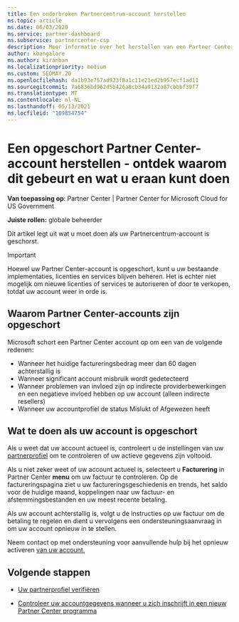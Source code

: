 ```yaml
---
title: Een onderbroken Partnercentrum-account herstellen
ms.topic: article
ms.date: 06/03/2020
ms.service: partner-dashboard
ms.subservice: partnercenter-csp
description: Meer informatie over het herstellen van een Partner Center account, waarom de opzegging van het partneraccount gebeurt en hoe u uw account kunt gebruiken tijdens de opzegging.
author: kbangalore
ms.author: kiranban
ms.localizationpriority: medium
ms.custom: SEOMAY.20
ms.openlocfilehash: da1b93e757ad923f8a1c11e21ed2b957ecf1ad11
ms.sourcegitcommit: 7a6836bd962d5b426a8cb34a9132a87cbbbf39f7
ms.translationtype: MT
ms.contentlocale: nl-NL
ms.lasthandoff: 05/13/2021
ms.locfileid: "109854754"
---
```

# <a name="restore-a-suspended-partner-center-account---learn-why-it-happens-and-what-to-do-about-it"></a>Een opgeschort Partner Center-account herstellen - ontdek waarom dit gebeurt en wat u eraan kunt doen

**Van toepassing op**: Partner Center | Partner Center for Microsoft Cloud for US Government

**Juiste rollen:** globale beheerder

Dit artikel legt uit wat u moet doen als uw Partnercentrum-account is geschorst.

> [!IMPORTANT]  
> Hoewel uw Partner Center-account is opgeschort, kunt u uw bestaande implementaties, licenties en services blijven beheren. Het is echter niet mogelijk om nieuwe licenties of services te autoriseren of door te verkopen, totdat uw account weer in orde is.

## <a name="why-partner-center-accounts-are-suspended"></a>Waarom Partner Center-accounts zijn opgeschort

Microsoft schort een Partner Center account op om een van de volgende redenen:

- Wanneer het huidige factureringsbedrag meer dan 60 dagen achterstallig is
- Wanneer significant account misbruik wordt gedetecteerd
- Wanneer problemen van invloed zijn op indirecte providerbewerkingen en een negatieve invloed hebben op uw account (alleen indirecte resellers)
- Wanneer uw accountprofiel de status Mislukt of Afgewezen heeft

## <a name="what-to-do-if-your-account-is-suspended"></a>Wat te doen als uw account is opgeschort

Als u weet dat uw account actueel is, controleert u de instellingen van uw [partnerprofiel](https://partner.microsoft.com/pcv/accountsettings/partnerprofile) om te controleren of uw actieve gegevens zijn voltooid. 

Als u niet zeker weet of uw account actueel is, selecteert u **Facturering** in Partner Center **menu** om uw factuur te controleren. Op de factureringspagina ziet u uw factureringsgeschiedenis en trends, het saldo voor de huidige maand, koppelingen naar uw factuur- en afstemmingsbestanden en uw meest recente betaling.

Als uw account achterstallig is, volgt u de instructies op uw factuur om de betaling te regelen en dient u vervolgens een ondersteuningsaanvraag in om uw account opnieuw in te stellen. 

Neem contact op met ondersteuning voor aanvullende hulp bij het opnieuw activeren [van uw account.](https://partner.microsoft.com/dashboard/support/csp/servicerequests/create)

## <a name="next-steps"></a>Volgende stappen

- [Uw partnerprofiel verifiëren](update-your-partner-profile.md)

- [Controleer uw accountgegevens wanneer u zich inschrijft in een nieuw Partner Center programma](verification-responses.md)
